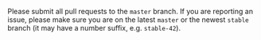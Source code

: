 Please submit all pull requests to the `master` branch.
If you are reporting an issue, please make sure you are on the latest `master`
or the newest `stable` branch (it may have a number suffix, e.g. `stable-42`).
